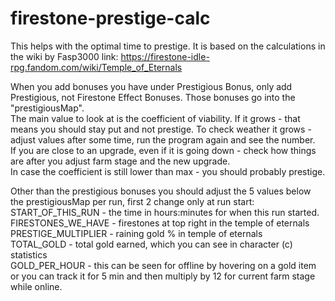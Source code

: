 # firestone-prestige-calc
This helps with the optimal time to prestige. It is based on the calculations in the wiki by Fasp3000 link: https://firestone-idle-rpg.fandom.com/wiki/Temple_of_Eternals  

When you add bonuses you have under Prestigious Bonus, only add Prestigious, not Firestone Effect Bonuses. Those bonuses go into the "prestigiousMap".  
The main value to look at is the coefficient of viability. If it grows - that means you should stay put and not prestige. To check weather it grows - adjust values after some time, run the program again and see the number.  
If you are close to an upgrade, even if it is going down - check how things are after you adjust farm stage and the new upgrade.  
In case the coefficient is still lower than max - you should probably prestige.  

Other than the prestigious bonuses you should adjust the 5 values below the prestigiousMap per run, first 2 change only at run start:  
START_OF_THIS_RUN - the time in hours:minutes for when this run started.  
FIRESTONES_WE_HAVE - firestones at top right in the temple of eternals  
PRESTIGE_MULTIPLIER - raining gold % in temple of eternals  
TOTAL_GOLD - total gold earned, which you can see in character (c) statistics  
GOLD_PER_HOUR - this can be seen for offline by hovering on a gold item or you can track it for 5 min and then multiply by 12 for current farm stage while online.  

